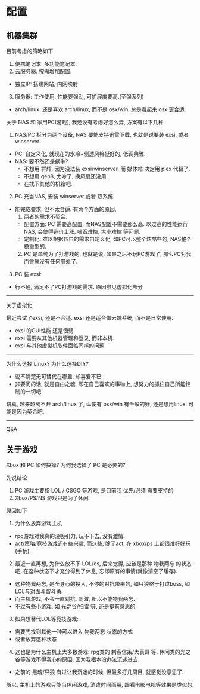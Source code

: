 # 配置

## 机器集群
目前考虑的策略如下
1. 便携笔记本: 多功能笔记本.
2. 云服务器: 按需增加配置.
  - 独立IP: 搭建网站, 内网映射
3. 服务器: 工作使用, 性能要强劲, 可扩展度要高.(至强系列)
  - arch/linux. 还是喜欢 arch/linux, 而不是 osx/win, 总是看起来 osx 更合适.

关于 NAS 和 家用PC(游戏), 我还没有考虑好怎么弄, 方案有以下几种
1. NAS/PC 拆分为两个设备, NAS 要能支持迅雷下载, 也就是说要装 exsi, 或者 winserver.
  - PC: 自定义化, 就现在的水冷+侧透风格挺好的, 低调典雅.
  - NAS: 要不然还是蜗牛?
    - 不想用 群辉, 因为没法装 exsi/winserver. 而 媒体站 决定用 plex 代替了.
    - 不想用 gen8, 太吵了, 换风扇还没用.
    - 在找下其他的机箱吧.
2. PC 充当NAS, 安装 winserver 或者 双系统.
  - 能完成要求, 但不太合适. 有两个方面的原因,
    1. 两者的需求不契合.
      - 配置方面: PC 需要高配置, 而NAS配置不需要那么高. 以过高的性能运行NAS, 会使得造价上涨, 噪音难控, 大小难控 等问题.
      - 定制化: 难以根据各自的需求自定义化, 如PC可以整个炫酷些的, NAS整个稳重型的.
    2. PC 是单纯为了打游戏的, 也就是说, 如果之后不玩PC游戏了, 那么PC对我而言就没有任何用处了.
3. PC 装 exsi:
  - 行不通, 满足不了PC打游戏的需求. 原因参见虚拟化部分

---
关于虚拟化

最近尝试了exsi, 还是不合适. exsi 还是适合做云端系统, 而不是日常使用.
- exsi 的GUI性能 还是很弱
- exsi 需要从其他机器管理和登录, 而非本机.
- exsi 与其他虚拟机软件面临同样的问题

---
为什么选择 Linux? 为什么选择DIY?
- 说不清楚无可替代在哪里, 却喜爱不已.
- 非要问的话, 就是自由之魂, 即在自己喜欢的事物上, 想努力的抓住自己所能控制的一切吧.

讲真, 越来越离不开 arch/linux 了, 纵使有 osx/win 有千般的好, 还是想用linux. 可能是因为契合吧.

---
Q&A


## 关于游戏
Xbox 和 PC 如何抉择? 为何我选择了 PC 是必要的?

先说结论
1. PC 游戏主要指 LOL / CSGO 等游戏, 是目前我 优先/必须 需要支持的
2. Xbox/PS/NS 游戏只是为了休闲

原因如下

1. 为什么放弃游戏主机
  - rpg游戏对我真的没吸引力, 玩不下去, 没有激情.
  - act/策略/竞技游戏还有些兴趣, 而这些, 除了act, 在 xbox/ps 上都很难好好玩(手柄).
2. 最近一直再想, 为什么放不下 LOL/cs, 后来觉得, 应该是那种 物我两忘 的状态吧, 在这种状态下才充分得到了休息, 忘却原有的事情(就像清空了缓存).
  - 这种物我两忘, 是全身心的投入, 不停的对抗带来的, 如只狼终于打过boss, 如LOL与对面斗智斗勇. 
  - 而主机游戏, 不会一直对抗, 刺激, 所以不能物我两忘. 
  - 不过有些小游戏, 如 光之谷/扫雷 等, 还是挺有意思的
3. 如果想替代LOL等竞技游戏:
  - 需要先找到其他一种可以进入 物我两忘 状态的方式
  - 或者放弃这种状态
4. 这也是为什么主机上大多数游戏: rpg类的 刺客信条/大表哥 等, 休闲类的光之谷等游戏不得我心的原因, 因为我根本没办法沉迷进去.
  - 之前的 黑魂/只狼 有过让我沉迷的时候, 但最多打几周目, 就感觉没意思了.

所以, 主机上的游戏只能当休闲游戏, 消遣时间而用, 跟看电影电视等效果是类似的.

